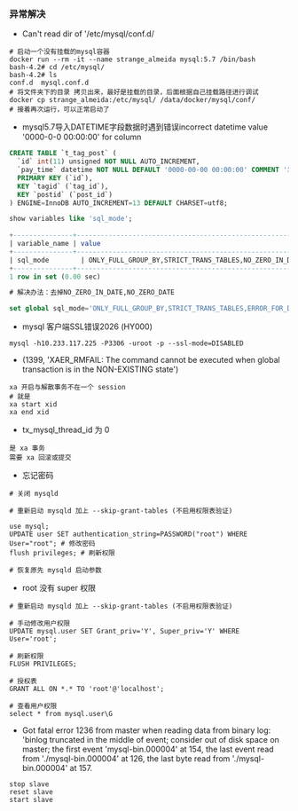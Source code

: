 ### 异常解决

- Can't read dir of '/etc/mysql/conf.d/
```shell
# 启动一个没有挂载的mysql容器
docker run --rm -it --name strange_almeida mysql:5.7 /bin/bash
bash-4.2# cd /etc/mysql/
bash-4.2# ls
conf.d	mysql.conf.d
# 将文件夹下的目录 拷贝出来，最好是挂载的目录，后面根据自己挂载路径进行调试
docker cp strange_almeida:/etc/mysql/ /data/docker/mysql/conf/
# 接着再次运行，可以正常启动了
```

- mysql5.7导入DATETIME字段数据时遇到错误incorrect datetime value '0000-0-0 00:00:00' for column 

```sql
CREATE TABLE `t_tag_post` ( 
  `id` int(11) unsigned NOT NULL AUTO_INCREMENT, 
  `pay_time` datetime NOT NULL DEFAULT '0000-00-00 00:00:00' COMMENT '发布时间', 
  PRIMARY KEY (`id`), 
  KEY `tagid` (`tag_id`), 
  KEY `postid` (`post_id`) 
) ENGINE=InnoDB AUTO_INCREMENT=13 DEFAULT CHARSET=utf8; 

show variables like 'sql_mode'; 
 
+---------------+------------------------------------------------------------------------------------------------------------------------------------+ 
| variable_name | value                                                                                                                                                                                        | 
+---------------+------------------------------------------------------------------------------------------------------------------------------------+ 
| sql_mode        | ONLY_FULL_GROUP_BY,STRICT_TRANS_TABLES,NO_ZERO_IN_DATE,NO_ZERO_DATE,ERROR_FOR_DIVISION_BY_ZERO,NO_AUTO_CREATE_USER,NO_ENGINE_SUBSTITUTION | 
+---------------+-------------------------------------------------------------------------------------------------------------------------------------+ 
1 row in set (0.00 sec) 

# 解决办法：去掉NO_ZERO_IN_DATE,NO_ZERO_DATE 

set global sql_mode='ONLY_FULL_GROUP_BY,STRICT_TRANS_TABLES,ERROR_FOR_DIVISION_BY_ZERO,NO_AUTO_CREATE_USER,NO_ENGINE_SUBSTITUTION'; 
```

- mysql 客户端SSL错误2026 (HY000) 
```shell
mysql -h10.233.117.225 -P3306 -uroot -p --ssl-mode=DISABLED
```

- (1399, 'XAER_RMFAIL: The command cannot be executed when global transaction is in the  NON-EXISTING state')
```shell
xa 开启与解散事务不在一个 session
# 就是
xa start xid
xa end xid
```

- tx_mysql_thread_id 为 0
```shell
是 xa 事务
需要 xa 回滚或提交
```

- 忘记密码
```shell
# 关闭 mysqld

# 重新启动 mysqld 加上 --skip-grant-tables (不启用权限表验证)

use mysql;
UPDATE user SET authentication_string=PASSWORD("root") WHERE User="root"; # 修改密码
flush privileges; # 刷新权限

# 恢复原先 mysqld 启动参数
```

- root 没有 super 权限
```shell
# 重新启动 mysqld 加上 --skip-grant-tables (不启用权限表验证)

# 手动修改用户权限
UPDATE mysql.user SET Grant_priv='Y', Super_priv='Y' WHERE User='root';

# 刷新权限
FLUSH PRIVILEGES;

# 授权表
GRANT ALL ON *.* TO 'root'@'localhost';

# 查看用户权限
select * from mysql.user\G
```

- Got fatal error 1236 from master when reading data from binary log: 'binlog truncated in the middle of event; consider out of disk space on master; the first event 'mysql-bin.000004' at 154, the last event read from './mysql-bin.000004' at 126, the last byte read from './mysql-bin.000004' at 157.
```shell
stop slave
reset slave
start slave
```
